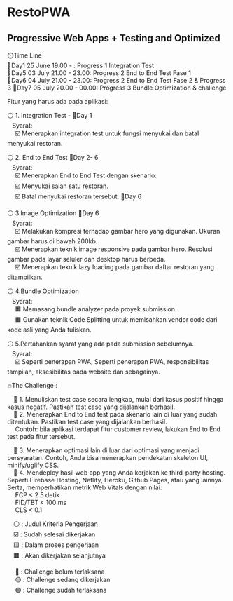 # RestoPWA

## Progressive Web Apps + Testing and Optimized

⏲️Time Line  
📆Day1 25 June 19.00 - : Progress 1 Integration Test  
📆Day5 03 July 21.00 - 23.00: Progress 2 End to End Test Fase 1  
📆Day6 04 July 21.00 - 23.00: Progress 2 End to End Test Fase 2 & Progress 3
📆Day7 05 July 20.00 - 00.00: Progress 3 Bundle Optimization & challenge

Fitur yang harus ada pada aplikasi:

⚪ 1. Integration Test - 📆Day 1  
&ensp; Syarat:  
&emsp; ☑️ Menerapkan integration test untuk fungsi menyukai dan batal menyukai restoran.

⚪ 2. End to End Test 📆Day 2- 6  
&ensp; Syarat:  
 &emsp; ☑️ Menerapkan End to End Test dengan skenario:  
 &emsp; ☑️ Menyukai salah satu restoran.  
 &emsp; ☑️ Batal menyukai restoran tersebut. 📆Day 6

⚪ 3.Image Optimization 📆Day 6  
&ensp; Syarat:  
&emsp; ☑️ Melakukan kompresi terhadap gambar hero yang digunakan. Ukuran gambar harus di bawah 200kb.  
&emsp; ☑️ Menerapkan teknik image responsive pada gambar hero. Resolusi gambar pada layar seluler dan desktop harus berbeda.  
&emsp; ☑️ Menerapkan teknik lazy loading pada gambar daftar restoran yang ditampilkan.

⚪ 4.Bundle Optimization  
&ensp; Syarat:  
&emsp; 🟧 Memasang bundle analyzer pada proyek submission.  
&emsp; 🟧 Gunakan teknik Code Splitting untuk memisahkan vendor code dari kode asli yang Anda tuliskan.

⚪ 5.Pertahankan syarat yang ada pada submission sebelumnya.  
&ensp; Syarat:  
&emsp; ☑️ Seperti penerapan PWA, Seperti penerapan PWA, responsibilitas tampilan, aksesibilitas pada website dan sebagainya.

🔥The Challenge :

&emsp;🔴 1. Menuliskan test case secara lengkap, mulai dari kasus positif hingga kasus negatif. Pastikan test case yang dijalankan berhasil.  
&emsp;🔴 2. Menerapkan End to End test pada skenario lain di luar yang sudah ditentukan. Pastikan test case yang dijalankan berhasil.  
&emsp; Contoh: bila aplikasi terdapat fitur customer review, lakukan End to End test pada fitur tersebut.

&emsp;🔴 3. Menerapkan optimasi lain di luar dari optimasi yang menjadi persyaratan. Contoh, Anda bisa menerapkan pendekatan skeleton UI, minify/uglify CSS.  
&emsp;🔴 4. Mendeploy hasil web app yang Anda kerjakan ke third-party hosting. Seperti Firebase Hosting, Netlify, Heroku, Github Pages, atau yang lainnya. Serta, memperhatikan metrik Web Vitals dengan nilai:  
&emsp; FCP < 2.5 detik  
&emsp; FID/TBT < 100 ms  
&emsp; CLS < 0.1

&emsp;⚪ : Judul Kriteria Pengerjaan  
&emsp;☑️ : Sudah selesai dikerjakan  
&emsp;🟨 : Dalam proses pengerjaan  
&emsp;🟧 : Akan dikerjakan selanjutnya

&emsp; 🔴 : Challenge belum terlaksana  
&emsp; 🟡 : Challenge sedang dikerjakan  
&emsp; 🟢 : Challenge sudah terlaksana
